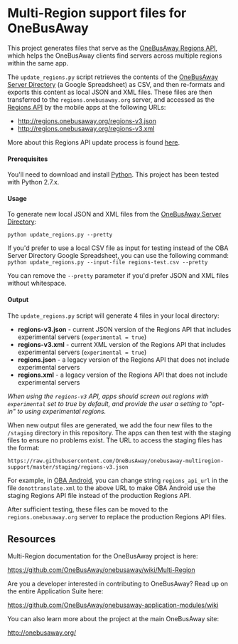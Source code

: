 # Multi-Region support files for OneBusAway

This project generates files that serve as the [OneBusAway Regions API](https://github.com/OneBusAway/onebusaway/wiki/Multi-Region#regions-rest-api), which helps the OneBusAway clients find servers across multiple regions within the same app.

The `update_regions.py` script retrieves the contents of the [OneBusAway Server Directory](https://docs.google.com/spreadsheets/d/11WpYOQn__NDjtvWgW0tjyqeLFoqxnZmmjklF9yP9ioU/edit#gid=0) (a Google Spreadsheet) as CSV, and then re-formats and exports this content as local JSON and XML files.  These files are then transferred to the `regions.onebusaway.org` server, and accessed as the [Regions API](https://github.com/OneBusAway/onebusaway/wiki/Multi-Region#regions-rest-api) by the mobile apps at the following URLs:

* http://regions.onebusaway.org/regions-v3.json
* http://regions.onebusaway.org/regions-v3.xml

More about this Regions API update process is found [here](https://github.com/OneBusAway/onebusaway/wiki/Multi-Region#multi-region-administration---updating-the-regions-rest-api-response).

#### Prerequisites

You'll need to download and install [Python](https://www.python.org/).  This project has been tested with Python 2.7.x.

#### Usage

To generate new local JSON and XML files from the [OneBusAway Server Directory](https://docs.google.com/spreadsheets/d/11WpYOQn__NDjtvWgW0tjyqeLFoqxnZmmjklF9yP9ioU/edit#gid=0):

`python update_regions.py --pretty`

If you'd prefer to use a local CSV file as input for testing instead of the OBA Server Directory Google Spreadsheet, you can use the following command:
`python update_regions.py --input-file regions-test.csv --pretty`

You can remove the `--pretty` parameter if you'd prefer JSON and XML files without whitespace.

#### Output

The `update_regions.py` script will generate 4 files in your local directory:

* **regions-v3.json** - current JSON version of the Regions API that includes experimental servers (`experimental = true`)
* **regions-v3.xml** - current XML version of the Regions API that includes experimental servers (`experimental = true`)
* **regions.json** - a legacy version of the Regions API that does not include experimental servers
* **regions.xml** - a legacy version of the Regions API that does not include experimental servers

*When using the `regions-v3` API, apps should screen out regions with `experimental` set to true by default, and provide the user a setting to "opt-in" to using experimental regions.*

When new output files are generated, we add the four new files to the `/staging` directory in this repository.  The apps can then test with the staging files to ensure no problems exist.  The URL to access the staging files has the format:

`https://raw.githubusercontent.com/OneBusAway/onebusaway-multiregion-support/master/staging/regions-v3.json`

For example, in [OBA Android](https://github.com/OneBusAway/onebusaway-android), you can change string `regions_api_url` in the file `donottranslate.xml` to the above URL to make OBA Android use the staging Regions API file instead of the production Regions API.

After sufficient testing, these files can be moved to the `regions.onebusaway.org` server to replace the production Regions API files.

## Resources

Multi-Region documentation for the OneBusAway project is here:

https://github.com/OneBusAway/onebusaway/wiki/Multi-Region

Are you a developer interested in contributing to OneBusAway? Read up on the entire Application Suite here:

https://github.com/OneBusAway/onebusaway-application-modules/wiki

You can also learn more about the project at the main OneBusAway site:

http://onebusaway.org/

